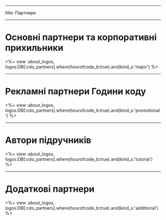 * * *

title: Партнери

* * *

# Основні партнери та корпоративні прихильники

<%= view :about_logos, logos:DB[:cdo_partners].where(hourofcode_b:true).and(kind_s:'major') %>

* * *

# Рекламні партнери Години коду

<%= view :about_logos, logos:DB[:cdo_partners].where(hourofcode_b:true).and(kind_s:'promotional') %>

* * *

# Автори підручників

<%= view :about_logos, logos:DB[:cdo_partners].where(hourofcode_b:true).and(kind_s:'tutorial') %>

* * *

# Додаткові партнери

<%= view :about_logos, logos:DB[:cdo_partners].where(hourofcode_b:true).and(kind_s:'additional') %>